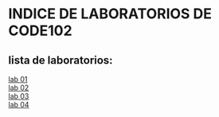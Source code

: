 # INDICE DE LABORATORIOS DE CODE102  
## lista de laboratorios:  
[lab 01](./class01.md)  
[lab 02](./class02.md)  
[lab 03](./class03.md)  
[lab 04](./class04.md) 



